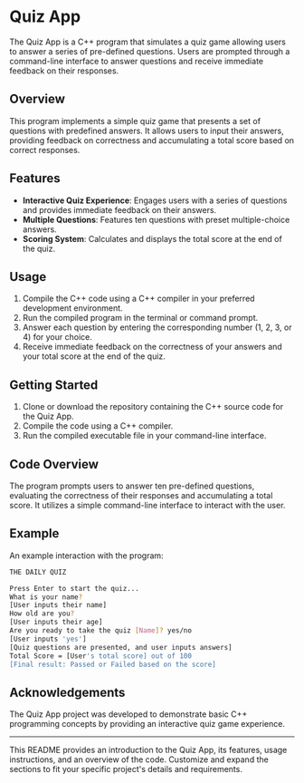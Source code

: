 # Quiz App

The Quiz App is a C++ program that simulates a quiz game allowing users to answer a series of pre-defined questions. Users are prompted through a command-line interface to answer questions and receive immediate feedback on their responses.

## Overview

This program implements a simple quiz game that presents a set of questions with predefined answers. It allows users to input their answers, providing feedback on correctness and accumulating a total score based on correct responses.

## Features

- **Interactive Quiz Experience**: Engages users with a series of questions and provides immediate feedback on their answers.
- **Multiple Questions**: Features ten questions with preset multiple-choice answers.
- **Scoring System**: Calculates and displays the total score at the end of the quiz.

## Usage

1. Compile the C++ code using a C++ compiler in your preferred development environment.
2. Run the compiled program in the terminal or command prompt.
3. Answer each question by entering the corresponding number (1, 2, 3, or 4) for your choice.
4. Receive immediate feedback on the correctness of your answers and your total score at the end of the quiz.

## Getting Started

1. Clone or download the repository containing the C++ source code for the Quiz App.
2. Compile the code using a C++ compiler.
3. Run the compiled executable file in your command-line interface.

## Code Overview

The program prompts users to answer ten pre-defined questions, evaluating the correctness of their responses and accumulating a total score. It utilizes a simple command-line interface to interact with the user.

## Example

An example interaction with the program:

```bash
THE DAILY QUIZ

Press Enter to start the quiz...
What is your name?
[User inputs their name]
How old are you?
[User inputs their age]
Are you ready to take the quiz [Name]? yes/no
[User inputs 'yes']
[Quiz questions are presented, and user inputs answers]
Total Score = [User's total score] out of 100
[Final result: Passed or Failed based on the score]
```

## Acknowledgements

The Quiz App project was developed to demonstrate basic C++ programming concepts by providing an interactive quiz game experience.

---

This README provides an introduction to the Quiz App, its features, usage instructions, and an overview of the code. Customize and expand the sections to fit your specific project's details and requirements.
